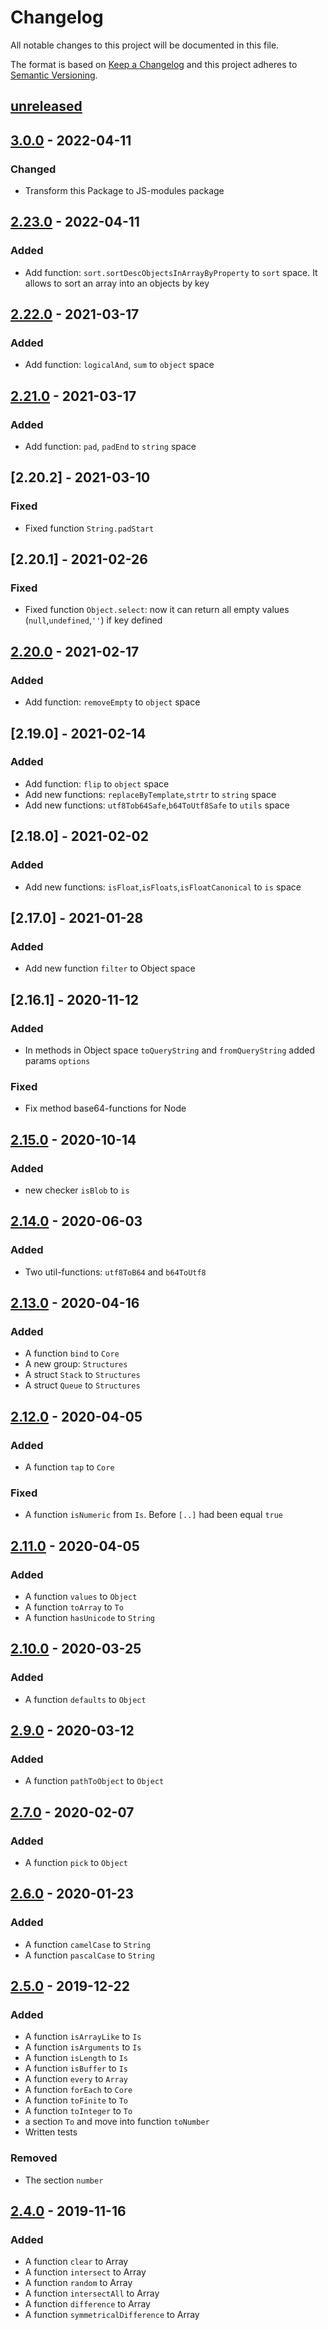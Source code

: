 # Changelog

All notable changes to this project will be documented in this file.

The format is based on [Keep a Changelog][keepachangelog]
and this project adheres to [Semantic Versioning][semver].

## [unreleased]

## [3.0.0] - 2022-04-11

### Changed

- Transform this Package to JS-modules package

## [2.23.0] - 2022-04-11

### Added

- Add function: `sort.sortDescObjectsInArrayByProperty` to `sort` space. It allows to sort an array into an objects by
  key

## [2.22.0] - 2021-03-17

### Added

- Add function: `logicalAnd`, `sum` to `object` space

## [2.21.0] - 2021-03-17

### Added

- Add function: `pad`, `padEnd` to `string` space

## [2.20.2] - 2021-03-10

### Fixed

- Fixed function `String.padStart`

## [2.20.1] - 2021-02-26

### Fixed

- Fixed function `Object.select`: now it can return all empty values (`null`,`undefined`,`''`) if key defined

## [2.20.0] - 2021-02-17

### Added

- Add function: `removeEmpty` to `object` space

## [2.19.0] - 2021-02-14

### Added

- Add function: `flip` to `object` space
- Add new functions: `replaceByTemplate`,`strtr` to `string` space
- Add new functions: `utf8Tob64Safe`,`b64ToUtf8Safe` to `utils` space

## [2.18.0] - 2021-02-02

### Added

- Add new functions: `isFloat`,`isFloats`,`isFloatCanonical` to `is` space

## [2.17.0] - 2021-01-28

### Added

- Add new function `filter` to Object space

## [2.16.1] - 2020-11-12

### Added

- In methods in Object space `toQueryString` and `fromQueryString` added params `options`

### Fixed

- Fix method base64-functions for Node

## [2.15.0] - 2020-10-14

### Added

- new checker `isBlob` to `is`

## [2.14.0] - 2020-06-03

### Added

- Two util-functions: `utf8ToB64` and `b64ToUtf8`

## [2.13.0] - 2020-04-16

### Added

- A function `bind` to `Core`
- A new group: `Structures`
- A struct `Stack` to `Structures`
- A struct `Queue` to `Structures`

## [2.12.0] - 2020-04-05

### Added

- A function `tap` to `Core`

### Fixed

- A function `isNumeric` from `Is`. Before `[..]` had been equal `true`

## [2.11.0] - 2020-04-05

### Added

- A function `values` to `Object`
- A function `toArray` to `To`
- A function `hasUnicode` to `String`

## [2.10.0] - 2020-03-25

### Added

- A function `defaults` to `Object`

## [2.9.0] - 2020-03-12

### Added

- A function `pathToObject` to `Object`

## [2.7.0] - 2020-02-07

### Added

- A function `pick` to `Object`

## [2.6.0] - 2020-01-23

### Added

- A function `camelCase` to `String`
- A function `pascalCase` to `String`

## [2.5.0] - 2019-12-22

### Added

- A function `isArrayLike` to `Is`
- A function `isArguments` to `Is`
- A function `isLength` to `Is`
- A function `isBuffer` to `Is`
- A function `every` to `Array`
- A function `forEach` to `Core`
- A function `toFinite` to `To`
- A function `toInteger` to `To`
- a section `To` and move into function `toNumber`
- Written tests

### Removed

- The section `number`

## [2.4.0] - 2019-11-16

### Added

- A function `clear` to Array
- A function `intersect` to Array
- A function `random` to Array
- A function `intersectAll` to Array
- A function `difference` to Array
- A function `symmetricalDifference` to Array

[unreleased]: https://github.com/efureev/mu/compare/v3.0.0...HEAD

[3.0.0]: https://github.com/efureev/mu/compare/v2.23.0...v3.0.0

[2.23.0]: https://github.com/efureev/mu/compare/v2.22.0...v2.23.0

[2.22.0]: https://github.com/efureev/mu/compare/v2.21.0...v2.22.0

[2.21.0]: https://github.com/efureev/mu/compare/v2.20.0...v2.21.0

[2.20.0]: https://github.com/efureev/mu/compare/v2.15.0...v2.20.0

[2.15.0]: https://github.com/efureev/mu/compare/v2.14.0...v2.15.0

[2.14.0]: https://github.com/efureev/mu/compare/v2.13.0...v2.14.0

[2.13.0]: https://github.com/efureev/mu/compare/v2.12.0...v2.13.0

[2.12.0]: https://github.com/efureev/mu/compare/v2.11.0...v2.12.0

[2.11.0]: https://github.com/efureev/mu/compare/v2.10.0...v2.11.0

[2.10.0]: https://github.com/efureev/mu/compare/v2.9.0...v2.10.0

[2.9.0]: https://github.com/efureev/mu/compare/v2.7.0...v2.9.0

[2.7.0]: https://github.com/efureev/mu/compare/v2.6.0...v2.7.0

[2.6.0]: https://github.com/efureev/mu/compare/v2.5.0...v2.6.0

[2.5.0]: https://github.com/efureev/mu/compare/v2.4.0...v2.5.0

[2.4.0]: https://github.com/efureev/mu/releases/tag/v2.4.0

[keepachangelog]:https://keepachangelog.com/en/1.1.0/

[semver]:https://semver.org/spec/v2.0.0.html
